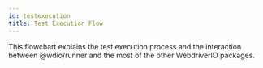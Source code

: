```yaml
---
id: testexecution
title: Test Execution Flow
---
```

This flowchart explains the test execution process and the interaction between @wdio/runner and the most of the other WebdriverIO packages.

<CreateFlowcharts id='testexecution' />
